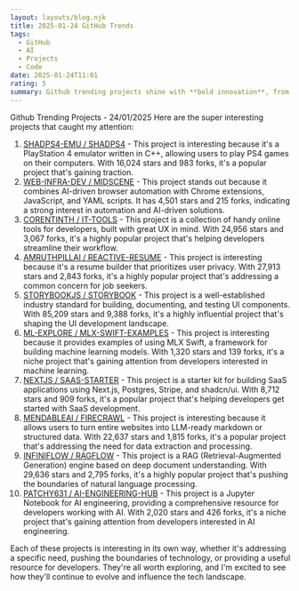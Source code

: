 ```yaml
---
layout: layouts/blog.njk
title: 2025-01-24 GitHub Trends
tags:
  - GitHub
  - AI
  - Projects
  - Code
date: 2025-01-24T11:01
rating: 5
summary: Github trending projects shine with **bold innovation**, from PlayStation 4 emulators to AI-driven browser automation, each one a **beacon of progress** in the tech world, with popular projects like Storybook and RAGFlow **leading the charge**, and niche projects like MLX Swift examples and AI engineering hubs **gaining traction**, all worth **exploring** and **admiring** for their unique contributions to the landscape.
---
```

Github Trending Projects - 24/01/2025
Here are the super interesting projects that caught my attention:
1. [SHADPS4-EMU / SHADPS4](https://github.com/shadps4-emu/shadPS4 "PlayStation 4 emulator for Windows, Linux and macOS written in C++") - This project is interesting because it's a PlayStation 4 emulator written in C++, allowing users to play PS4 games on their computers. With 16,024 stars and 983 forks, it's a popular project that's gaining traction.
2. [WEB-INFRA-DEV / MIDSCENE](https://github.com/web-infra-dev/midscene "AI-Driven Browser Automation with Chrome Extensions, JavaScript, and YAML Scripts") - This project stands out because it combines AI-driven browser automation with Chrome extensions, JavaScript, and YAML scripts. It has 4,501 stars and 215 forks, indicating a strong interest in automation and AI-driven solutions.
3. [CORENTINTH / IT-TOOLS](https://github.com/CorentinTh/it-tools "Collection of handy online tools for developers, with great UX") - This project is a collection of handy online tools for developers, built with great UX in mind. With 24,956 stars and 3,067 forks, it's a highly popular project that's helping developers streamline their workflow.
4. [AMRUTHPILLAI / REACTIVE-RESUME](https://github.com/AmruthPillai/Reactive-Resume "A one-of-a-kind resume builder that keeps your privacy in mind") - This project is interesting because it's a resume builder that prioritizes user privacy. With 27,913 stars and 2,843 forks, it's a highly popular project that's addressing a common concern for job seekers.
5. [STORYBOOKJS / STORYBOOK](https://github.com/storybookjs/storybook "Storybook is the industry standard workshop for building, documenting, and testing UI components in isolation") - This project is a well-established industry standard for building, documenting, and testing UI components. With 85,209 stars and 9,388 forks, it's a highly influential project that's shaping the UI development landscape.
6. [ML-EXPLORE / MLX-SWIFT-EXAMPLES](https://github.com/ml-explore/mlx-swift-examples "Examples using MLX Swift") - This project is interesting because it provides examples of using MLX Swift, a framework for building machine learning models. With 1,320 stars and 139 forks, it's a niche project that's gaining attention from developers interested in machine learning.
7. [NEXTJS / SAAS-STARTER](https://github.com/nextjs/saas-starter "Get started quickly with Next.js, Postgres, Stripe, and shadcn/ui") - This project is a starter kit for building SaaS applications using Next.js, Postgres, Stripe, and shadcn/ui. With 8,712 stars and 909 forks, it's a popular project that's helping developers get started with SaaS development.
8. [MENDABLEAI / FIRECRAWL](https://github.com/mendableai/firecrawl "Turn entire websites into LLM-ready markdown or structured data") - This project is interesting because it allows users to turn entire websites into LLM-ready markdown or structured data. With 22,637 stars and 1,815 forks, it's a popular project that's addressing the need for data extraction and processing.
9. [INFINIFLOW / RAGFLOW](https://github.com/infiniflow/ragflow "RAGFlow is an open-source RAG engine based on deep document understanding") - This project is a RAG (Retrieval-Augmented Generation) engine based on deep document understanding. With 29,636 stars and 2,795 forks, it's a highly popular project that's pushing the boundaries of natural language processing.
10. [PATCHY631 / AI-ENGINEERING-HUB](https://github.com/patchy631/ai-engineering-hub "Jupyter Notebook for AI engineering") - This project is a Jupyter Notebook for AI engineering, providing a comprehensive resource for developers working with AI. With 2,020 stars and 426 forks, it's a niche project that's gaining attention from developers interested in AI engineering.

Each of these projects is interesting in its own way, whether it's addressing a specific need, pushing the boundaries of technology, or providing a useful resource for developers. They're all worth exploring, and I'm excited to see how they'll continue to evolve and influence the tech landscape.



